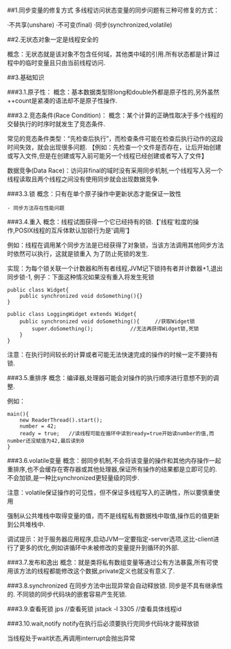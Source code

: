 
##1.同步变量的修复方式
多线程访问状态变量的同步问题有三种可修复的方式：

·不共享(unshare)
·不可变(final)
·同步(synchronized,volatile)


##2.无状态对象一定是线程安全的 
	
概念：无状态就是该对象不包含任何域，其他类中域的引用.所有状态都是计算过程中的临时变量且只由当前线程访问.
	
	
##3.基础知识 
	      
###3.1.原子性：
概念：基本数据类型除long和double外都是原子性的,另外虽然++count是紧凑的语法却不是原子性操作.

###3.2.竞态条件(Race Condition)：
概念：某个计算的正确性取决于多个线程的交替执行的时序时就发生了竞态条件.

常见的竞态条件类型：“先检查后执行”，而检查条件可能在检查后执行动作的这段时间失效，就会出现很多问题.
【例如：先检查一个文件是否存在，让后开始创建或写入文件,但是在创建或写入前可能另一个线程已经创建或者写入了文件】

数据竞争(Data Race)：访问非final的域时没有采用同步机制,一个线程写入另一个线程读取且两个线程之间没有使用同步就会出现数据竞争.

###3.3.锁
概念：只有在单个原子操作中更新状态才能保证一致性 
    
    - 同步方法存在性能问题

###3.4.重入
概念：线程试图获得一个它已经持有的锁.【'线程'粒度的操作,POSIX线程的互斥体默认加锁行为是'调用'】

例如：线程在调用某个同步方法是已经获得了对象锁，当该方法调用其他同步方法时依然可以执行，这就是锁重入
    为了防止死锁的发生.
    
实现：为每个锁关联一个计数器和所有者线程,JVM记下锁持有者并计数器+1,退出同步锁-1,
例子：下面这种情况如果没有重入将发生死锁
```    
public class Widget{
    public synchronized void doSomething(){}
}

public class LoggingWidget extends Widget{
    public synchronized void doSomething(){		//获取Widget锁
        super.doSomething();			//无法再获得Widget锁,死锁
    }
}
```
        
注意：在执行时间较长的计算或者可能无法快速完成的操作的时候一定不要持有锁.

###3.5.重排序
概念：编译器,处理器可能会对操作的执行顺序进行意想不到的调整.

例如： 
```
main(){
    new ReaderThread().start();
    number = 42;
    ready = true;	//读线程可能在循环中读到ready=true开始读number的值,而number还没赋值为42,最后读到0
}
```
###3.6.volatile变量
概念：弱同步机制,不会将该变量的操作和其他内存操作一起重排序,也不会缓存在寄存器或其他处理器,保证所有操作的结果都是立即可见的.
    不会加锁,是一种比synchronized更轻量级的同步.

注意：volatile保证操作的可见性，但不保证多线程写入的正确性，所以要慎重使用

强制从公共堆栈中取得变量的值，而不是线程私有数据栈中取值,操作后的值更新到公共堆栈中.

调试提示：对于服务器应用程序,启动JVM一定要指定-server选项,这比-client进行了更多的优化,例如讲循环中未被修改的变量提升到循环的外部.

###3.7.发布和逸出
概念：就是类将私有数组变量等通过公有方法暴露,所有可使用该方法的线程都能修改这个数据,private定义也就没有意义了.


###3.8.synchronized
在同步方法中出现异常会自动释放锁.
同步是不具有继承性的.
不同锁的同步代码块的嵌套容易产生死锁.


###3.9.查看死锁
jps     //查看死锁
jstack -l 3305  //查看具体线程id

###3.10.wait,notify
notify在执行后必须要执行完同步代码块才能释放锁

当线程处于wait状态,再调用interrupt会抛出异常

























